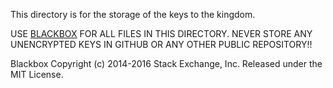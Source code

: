 This directory is for the storage of the keys to the kingdom.

USE [BLACKBOX][blackbox] FOR ALL FILES IN THIS DIRECTORY.
NEVER STORE ANY UNENCRYPTED KEYS IN GITHUB OR ANY OTHER PUBLIC REPOSITORY!!

Blackbox Copyright (c) 2014-2016 Stack Exchange, Inc. Released under the MIT License.

[blackbox]: https://github.com/StackExchange/blackbox
